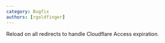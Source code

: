 ```yaml
---
category: Bugfix
authors: [rgoldfinger]
---
```


Reload on all redirects to handle Cloudflare Access expiration.
